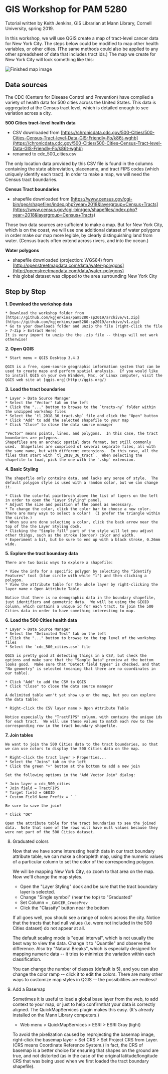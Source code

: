 # GIS Workshop for PAM 5280

Tutorial written by Keith Jenkins, GIS Librarian at Mann Library, Cornell University, spring 2019.

In this workshop, we will use QGIS create a map of tract-level cancer data for New York City.  The steps below could be modified to map other health variables, or other cities.  (The same methods could also be applied to any other spreadsheet of data that includes tract ids.)  The map we create for New York City will look something like this:

![Finished map image](finished-map/finished-map-image.png)



## Data sources

The CDC (Centers for Disease Control and Prevention) have compiled a variety of health data for 500 cities across the United States.  This data is aggregated at the Census tract level, which is detailed enough to see variation across a city.

**500 Cities tract-level health data**
  * CSV downloaded from [https://chronicdata.cdc.gov/500-Cities/500-Cities-Census-Tract-level-Data-GIS-Friendly-Fo/k86t-wghb](https://chronicdata.cdc.gov/500-Cities/500-Cities-Census-Tract-level-Data-GIS-Friendly-Fo/k86t-wghb)
  * renamed to cdc_500_cities.csv

The only location data provided by this CSV file is found in the columns containing the state abbreviation, placename, and tract FIPS codes (which uniquely identify each tract).  In order to make a map, we will need the Census tract boundaries.

**Census Tract boundaries**
  * shapefile downloaded from [https://www.census.gov/cgi-bin/geo/shapefiles/index.php?year=2018&layergroup=Census+Tracts](https://www.census.gov/cgi-bin/geo/shapefiles/index.php?year=2018&layergroup=Census+Tracts)

Those two data sources are sufficient to make a map.  But for New York City, which is on the coast, we will use one additional dataset of water polygons in order make our map more legible, by clearly distinguishing land from water.  (Census tracts often extend across rivers, and into the ocean.)

**Water polygons**
  * shapefile downloaded (projection: WGS84) from [http://openstreetmapdata.com/data/water-polygons](http://openstreetmapdata.com/data/water-polygons)
  * this global dataset was clipped to the area surrounding New York City



## Step by Step

**1. Download the workshop data**

    * Download the workshop folder from [https://github.com/kgjenkins/pam5280-sp2019/archive/v1.zip](https://github.com/kgjenkins/pam5280-sp2019/archive/v1.zip)
    * Go to your downloads folder and unzip the file (right-click the file > 7-Zip > Extract Here)
    It is very import to unzip the the .zip file -- things will not work otherwise!


**2. Open QGIS**

    * Start menu > QGIS Desktop 3.4.3

    QGIS is a free, open-source geographic information system that can be used to create maps and perform spatial analysis.  If you would like to install QGIS on your own Windows, Mac, or Linux computer, visit the QGIS web site at [qgis.org](http://qgis.org/)


**3. Load the tract boundaries**

    * Layer > Data Source Manager
    * Select the "Vector" tab on the left
    * Click the "..." button to browse to the `tracts-ny` folder within the unzipped workshop files
    * Select the `tl_2018_36_tract.shp` file and click the "Open" button
    * Click "Add" to add the selected shapefile to your map
    * Click "Close" to close the data source manager

    "Vector" means points, lines, and polygons.  In this case, the tract boundaries are polygons.
    Shapefiles are an archaic spatial data format, but still commonly used.  Shapefiles are comprised of several separate files, all with the same name, but with different extensions.  In this case, all the files that start with `tl_2018_36_tract`.  When selecting the shapefile to load, pick the one with the `.shp` extension.


**4. Basic Styling**

    The shapefile only contains data, and lacks any sense of style.  The default polygon style is used with a random color, but we can change it.

    * Click the colorful paintbrush above the list of layers on the left in order to open the "Layer Styling" panel.
    * Adjust the size and position of the panel as necessary.
    * To change the color, click the color bar to choose a new color.  There are many ways to select a color!  (I prefer the triangle within the circle.)
    * When you are done selecting a color, click the back arrow near the top of the the Layer Styling dock.
    * Clicking the "Simple fill" part of the style will let you adjust other things, such as the stroke (border) color and width.
    * Experiment a bit, but be sure to end up with a black stroke, 0.26mm wide.


**5. Explore the tract boundary data**

    There are two basic ways to explore a shapefile:

    * View the info for a specific polygon by selecting the "Identify Features" tool (blue circle with white "i") and then clicking a polygon.
    * View the attribute table for the whole layer by right-clicking the layer name > Open Attribute Table

    Notice that there is no demographic data in the boundary shapefile, just identifiers and geometric data.  We will be using the GEOID column, which contains a unique id for each tract, to join the 500 Cities data in order to have something interesting to map.


**6. Load the 500 Cities health data**

    * Layer > Data Source Manager
    * Select the "Delimited Text" tab on the left
    * Click the "..." button to browse to the top level of the workshop files
    * Select the `cdc_500_cities.csv` file

    QGIS is pretty good at detecting things in a CSV, but check the options and make sure that the "Sample Data" preview at the bottom looks good.  Make sure that "Detect field types" is checked. and that "No geometry" is selected (meaning that there are no coordinates in our table).

    * Click "Add" to add the CSV to QGIS
    * Click "Close" to close the data source manager

    A delimited table won't yet show up on the map, but you can explore the data table:

    * Right-click the CSV layer name > Open Attribute Table

    Notice especially the "TractFIPS" column, with contains the unique ids for each tract.  We will use these values to match each row to the corresponding row in the tract boundary shapefile.


**7. Join tables**

    We want to join the 500 Cities data to the tract boundaries, so that we can use colors to display the 500 Cities data on the map.

    * Right-click the tract layer > Properties...
    * Select the "Joins" tab on the left
    * Click the green "+" button at the bottom to add a new join

    Set the following options in the "Add Vector Join" dialog:

    * Join layer = cdc_500_cities
    * Join field = TractFIPS
    * Target field = GEOID
    * Custom Field Name Prefix = `_`

    Be sure to save the join!

    * Click "OK"

    Open the attribute table for the tract boundaries to see the joined data.  Note that some of the rows will have null values because they were not part of the 500 Cities dataset.


8. Graduated colors

    Now that we have some interesting health data in our tract boundary attribute table, we can make a choropleth map, using the numeric values of a particular column to set the color of the corresponding polygon.

    We will be mapping New York City, so zoom to that area on the map.  Now we'll change the map styles.

    * Open the "Layer Styling" dock and be sure that the tract boundary layer is selected.
    * Change "Single symbol" (near the top) to "Graduated"
    * Set Column = `_CANCER_CrudePrev`
    * Click the "Classify" button near the bottom

    If all goes well, you should see a range of colors across the city.  Notice that the tracts that had null values (i.e. were not included in the 500 Cities dataset) do not appear at all.

    The default scaling mode is "equal interval", which is not usually the best way to view the data.  Change it to "Quantile" and observe the difference.  Also try "Natural Breaks", which is especially designed for mapping numeric data -- it tries to minimize the variation within each classification.

    You can change the number of classes (default is 5), and you can also change the color ramp -- click it to edit the colors.  There are many other ways to customize map styles in QGIS -- the possibilities are endless!


9. Add a Basemap

    Sometimes it is useful to load a global base layer from the web, to add context to your map, or just to help confirmthat your data is correctly aligned.  The QuickMapServices plugin makes this easy.  (It's already installed on the Mann Library computers.)

    * Web menu > QuickMapServices > ESRI > ESRI Gray (light)

    To avoid the pixelization caused by reprojecting the basemap image, right-click the basemap layer > Set CRS > Set Project CRS from Layer.  (CRS means Coordinate Reference System.)  In fact, the CRS of basemap is a better choice for ensuring that shapes on the ground are true, and not distorted (as in the case of the original latitude/longitude CRS that was being used when we first loaded the tract boundary shapefile).



